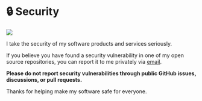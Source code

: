 # 🔒 Security

[<img src="https://github.com/user-attachments/assets/c62c6e40-c86f-4790-ac95-bb3dbf80a00f">](https://discord.gg/3zbfaTNN7V)

I take the security of my software products and services seriously.

If you believe you have found a security vulnerability in one of my open source repositories, you can report it to me privately via [email](mailto:noahsdom@gmail.com).

**Please do not report security vulnerabilities through public GitHub issues, discussions, or pull requests.**

Thanks for helping make my software safe for everyone.
